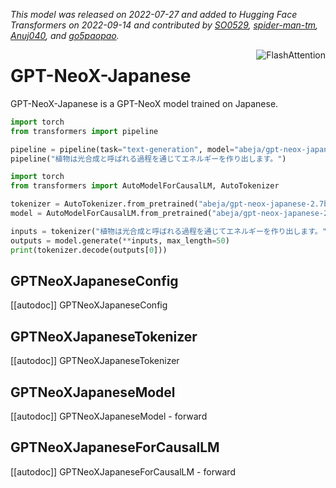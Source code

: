 <!--Copyright 2022 The HuggingFace Team. All rights reserved.

Licensed under the Apache License, Version 2.0 (the "License"); you may not use this file except in compliance with
the License. You may obtain a copy of the License at

http://www.apache.org/licenses/LICENSE-2.0

Unless required by applicable law or agreed to in writing, software distributed under the License is distributed on
an "AS IS" BASIS, WITHOUT WARRANTIES OR CONDITIONS OF ANY KIND, either express or implied. See the License for the
specific language governing permissions and limitations under the License.

⚠️ Note that this file is in Markdown but contain specific syntax for our doc-builder (similar to MDX) that may not be
rendered properly in your Markdown viewer.

-->
*This model was released on 2022-07-27 and added to Hugging Face Transformers on 2022-09-14 and contributed by [SO0529](https://github.com/SO0529), [spider-man-tm](https://github.com/spider-man-tm), [Anuj040](https://github.com/Anuj040), and [go5paopao](https://github.com/go5paopao).*

<div style="float: right;">
    <div class="flex flex-wrap space-x-1">
        <img alt="FlashAttention" src="https://img.shields.io/badge/%E2%9A%A1%EF%B8%8E%20FlashAttention-eae0c8?style=flat">
    </div>
</div>

# GPT-NeoX-Japanese

GPT-NeoX-Japanese is a GPT-NeoX model trained on Japanese.

<hfoptions id="usage">
<hfoption id="Pipeline">

```python
import torch
from transformers import pipeline

pipeline = pipeline(task="text-generation", model="abeja/gpt-neox-japanese-2.7b", dtype="auto",)
pipeline("植物は光合成と呼ばれる過程を通じてエネルギーを作り出します。")
```

</hfoption>
<hfoption id="AutoModel">

```python
import torch
from transformers import AutoModelForCausalLM, AutoTokenizer

tokenizer = AutoTokenizer.from_pretrained("abeja/gpt-neox-japanese-2.7b")
model = AutoModelForCausalLM.from_pretrained("abeja/gpt-neox-japanese-2.7b", dtype="auto",)

inputs = tokenizer("植物は光合成と呼ばれる過程を通じてエネルギーを作り出します。", return_tensors="pt")
outputs = model.generate(**inputs, max_length=50)
print(tokenizer.decode(outputs[0]))
```

</hfoption>
</hfoptions>

## GPTNeoXJapaneseConfig

[[autodoc]] GPTNeoXJapaneseConfig

## GPTNeoXJapaneseTokenizer

[[autodoc]] GPTNeoXJapaneseTokenizer

## GPTNeoXJapaneseModel

[[autodoc]] GPTNeoXJapaneseModel
    - forward

## GPTNeoXJapaneseForCausalLM

[[autodoc]] GPTNeoXJapaneseForCausalLM
    - forward
